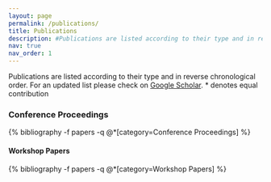 ```yaml
---
layout: page
permalink: /publications/
title: Publications
description: #Publications are listed according to their type and in reverse chronological order. For an updated list please check on [Google Scholar](https://scholar.google.com/citations?user=AEer2h4AAAAJ&hl=en)
nav: true
nav_order: 1
---
```

<!-- To add from a separate file just use:  bibliography --file preprint  -->
<!-- _pages/publications.md -->

<div class="publications">
  <p>
    Publications are listed according to their type and in reverse chronological order.
    For an updated list please check on
    <a href="https://scholar.google.com/citations?user=o9Gj0dMAAAAJ&hl=en">Google Scholar</a>.
    * denotes equal contribution
  </p>  

  <h3><b>Conference Proceedings</b></h3>
  {% bibliography -f papers -q @*[category=Conference Proceedings]  %}

  <h4><b>Workshop Papers</b></h4>
  {% bibliography -f papers -q @*[category=Workshop Papers]  %}

<!--
<h3><b>Conference Proceedings</b></h3>
   bibliography -f papers -q @*[category=Conference Proceedings]  

<h2>Journal Publications</h2>
   bibliography -f papers -q @*[category=Journal Publications]  

  <h2>Book Chapters</h2>
   bibliography -f papers -q @*[category=Book Chapters]  
-->
